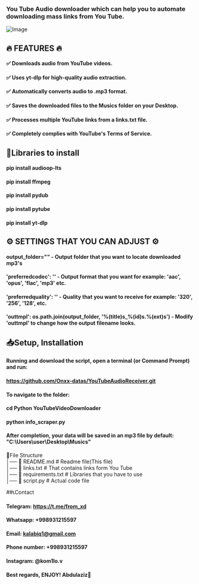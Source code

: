 ### You Tube Audio downloader which can help you to automate downloading mass links from You Tube.  


  
![Image](https://github.com/user-attachments/assets/8f3f7005-6c5f-4183-90e0-eae4dc3f0c5c)  


  
## 🔥 FEATURES 🔥

#### ✅ Downloads audio from YouTube videos.  
#### ✅ Uses yt-dlp for high-quality audio extraction.  
#### ✅ Automatically converts audio to .mp3 format.  
#### ✅ Saves the downloaded files to the Musics folder on your Desktop.  
#### ✅ Processes multiple YouTube links from a links.txt file.  
#### ✅ Completely complies with YouTube's Terms of Service.  

## 📕Libraries to install

#### pip install audioop-lts  
#### pip install ffmpeg  
#### pip install pydub  
#### pip install pytube  
#### pip install yt-dlp  


## ⚙ SETTINGS THAT YOU CAN ADJUST ⚙

#### output_folder="" - Output folder that you want to locate downloaded mp3's

#### 'preferredcodec': '' -  Output format that you want for example: 'aac', 'opus', 'flac', 'mp3' etc.

#### 'preferredquality': '' - Quality that you want to receive for example: '320', '256', '128', etc.

#### 'outtmpl': os.path.join(output_folder, '%(title)s_%(id)s.%(ext)s') - Modify 'outtmpl' to change how the output filename looks.



## 📥Setup, Installation

#### Running and download the script, open a terminal (or Command Prompt) and run:
#### https://github.com/Onxx-datas/YouTubeAudioReceiver.git 

#### To navigate to the folder: 
#### cd Python YouTubeVideoDownloader  
#### python info_scraper.py

#### After completion, your data will be saved in an mp3 file by default: "C:\\Users\\user\\Desktop\\Musics"

📜File Structure  
│── 📄 README.md # Readme file(This file)  
│── 📄 links.txt # That contains links form You Tube  
│── 📄 requirements.txt # Libraries that you have to use  
│── 📄 script.py # Actual code file


##📞Contact

#### Telegram: https://t.me/from_xd  

#### Whatsapp: +998931215597  

#### Email: kalabiq1@gmail.com  

#### Phone number: +998931215597  

#### Instagram: @kom1lo.v  

#### Best regards, ENJOY! Abdulaziz🙂
